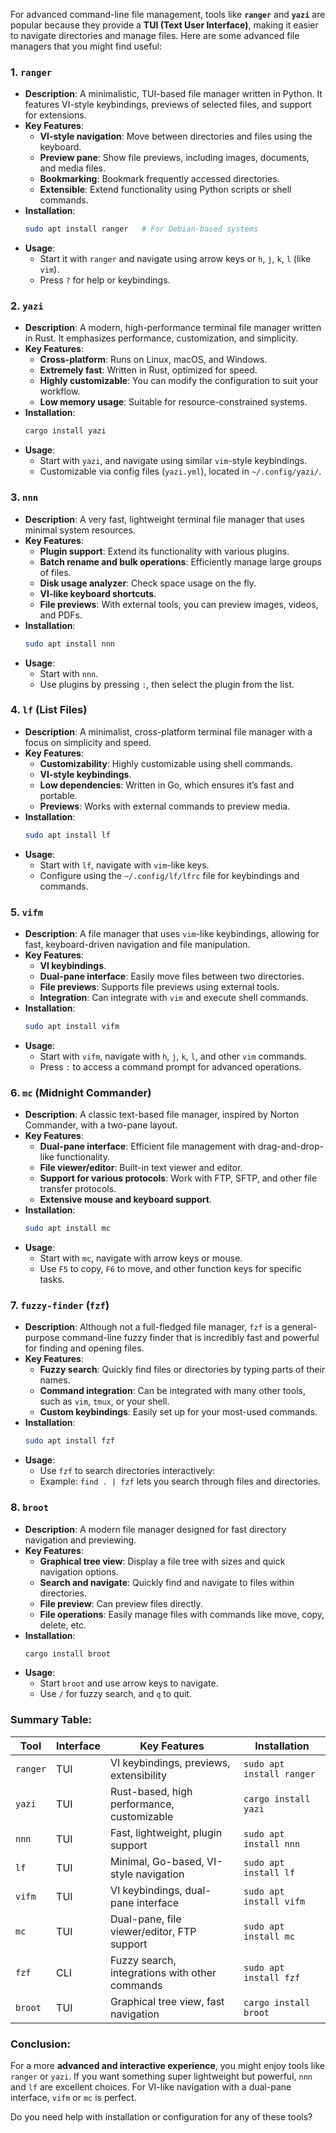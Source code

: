 For advanced command-line file management, tools like **`ranger`** and **`yazi`** are popular because they provide a **TUI (Text User Interface)**, making it easier to navigate directories and manage files. Here are some advanced file managers that you might find useful:

### 1. **`ranger`**
   - **Description**: A minimalistic, TUI-based file manager written in Python. It features VI-style keybindings, previews of selected files, and support for extensions.
   - **Key Features**:
     - **VI-style navigation**: Move between directories and files using the keyboard.
     - **Preview pane**: Show file previews, including images, documents, and media files.
     - **Bookmarking**: Bookmark frequently accessed directories.
     - **Extensible**: Extend functionality using Python scripts or shell commands.
   - **Installation**: 
     ```bash
     sudo apt install ranger   # For Debian-based systems
     ```
   - **Usage**:
     - Start it with `ranger` and navigate using arrow keys or `h`, `j`, `k`, `l` (like `vim`).
     - Press `?` for help or keybindings.

### 2. **`yazi`**
   - **Description**: A modern, high-performance terminal file manager written in Rust. It emphasizes performance, customization, and simplicity.
   - **Key Features**:
     - **Cross-platform**: Runs on Linux, macOS, and Windows.
     - **Extremely fast**: Written in Rust, optimized for speed.
     - **Highly customizable**: You can modify the configuration to suit your workflow.
     - **Low memory usage**: Suitable for resource-constrained systems.
   - **Installation**:
     ```bash
     cargo install yazi
     ```
   - **Usage**:
     - Start with `yazi`, and navigate using similar `vim`-style keybindings.
     - Customizable via config files (`yazi.yml`), located in `~/.config/yazi/`.

### 3. **`nnn`**
   - **Description**: A very fast, lightweight terminal file manager that uses minimal system resources.
   - **Key Features**:
     - **Plugin support**: Extend its functionality with various plugins.
     - **Batch rename and bulk operations**: Efficiently manage large groups of files.
     - **Disk usage analyzer**: Check space usage on the fly.
     - **VI-like keyboard shortcuts**.
     - **File previews**: With external tools, you can preview images, videos, and PDFs.
   - **Installation**:
     ```bash
     sudo apt install nnn
     ```
   - **Usage**:
     - Start with `nnn`.
     - Use plugins by pressing `:`, then select the plugin from the list.

### 4. **`lf`** (List Files)
   - **Description**: A minimalist, cross-platform terminal file manager with a focus on simplicity and speed.
   - **Key Features**:
     - **Customizability**: Highly customizable using shell commands.
     - **VI-style keybindings**.
     - **Low dependencies**: Written in Go, which ensures it’s fast and portable.
     - **Previews**: Works with external commands to preview media.
   - **Installation**:
     ```bash
     sudo apt install lf
     ```
   - **Usage**:
     - Start with `lf`, navigate with `vim`-like keys.
     - Configure using the `~/.config/lf/lfrc` file for keybindings and commands.

### 5. **`vifm`**
   - **Description**: A file manager that uses `vim`-like keybindings, allowing for fast, keyboard-driven navigation and file manipulation.
   - **Key Features**:
     - **VI keybindings**.
     - **Dual-pane interface**: Easily move files between two directories.
     - **File previews**: Supports file previews using external tools.
     - **Integration**: Can integrate with `vim` and execute shell commands.
   - **Installation**:
     ```bash
     sudo apt install vifm
     ```
   - **Usage**:
     - Start with `vifm`, navigate with `h`, `j`, `k`, `l`, and other `vim` commands.
     - Press `:` to access a command prompt for advanced operations.

### 6. **`mc` (Midnight Commander)**
   - **Description**: A classic text-based file manager, inspired by Norton Commander, with a two-pane layout.
   - **Key Features**:
     - **Dual-pane interface**: Efficient file management with drag-and-drop-like functionality.
     - **File viewer/editor**: Built-in text viewer and editor.
     - **Support for various protocols**: Work with FTP, SFTP, and other file transfer protocols.
     - **Extensive mouse and keyboard support**.
   - **Installation**:
     ```bash
     sudo apt install mc
     ```
   - **Usage**:
     - Start with `mc`, navigate with arrow keys or mouse.
     - Use `F5` to copy, `F6` to move, and other function keys for specific tasks.

### 7. **`fuzzy-finder` (`fzf`)**
   - **Description**: Although not a full-fledged file manager, `fzf` is a general-purpose command-line fuzzy finder that is incredibly fast and powerful for finding and opening files.
   - **Key Features**:
     - **Fuzzy search**: Quickly find files or directories by typing parts of their names.
     - **Command integration**: Can be integrated with many other tools, such as `vim`, `tmux`, or your shell.
     - **Custom keybindings**: Easily set up for your most-used commands.
   - **Installation**:
     ```bash
     sudo apt install fzf
     ```
   - **Usage**:
     - Use `fzf` to search directories interactively: 
     - Example: `find . | fzf` lets you search through files and directories.

### 8. **`broot`**
   - **Description**: A modern file manager designed for fast directory navigation and previewing.
   - **Key Features**:
     - **Graphical tree view**: Display a file tree with sizes and quick navigation options.
     - **Search and navigate**: Quickly find and navigate to files within directories.
     - **File preview**: Can preview files directly.
     - **File operations**: Easily manage files with commands like move, copy, delete, etc.
   - **Installation**:
     ```bash
     cargo install broot
     ```
   - **Usage**:
     - Start `broot` and use arrow keys to navigate.
     - Use `/` for fuzzy search, and `q` to quit.

### Summary Table:

| Tool        | Interface | Key Features                                    | Installation |
|-------------|-----------|-------------------------------------------------|--------------|
| `ranger`    | TUI       | VI keybindings, previews, extensibility         | `sudo apt install ranger` |
| `yazi`      | TUI       | Rust-based, high performance, customizable      | `cargo install yazi` |
| `nnn`       | TUI       | Fast, lightweight, plugin support               | `sudo apt install nnn` |
| `lf`        | TUI       | Minimal, Go-based, VI-style navigation          | `sudo apt install lf` |
| `vifm`      | TUI       | VI keybindings, dual-pane interface             | `sudo apt install vifm` |
| `mc`        | TUI       | Dual-pane, file viewer/editor, FTP support      | `sudo apt install mc` |
| `fzf`       | CLI       | Fuzzy search, integrations with other commands  | `sudo apt install fzf` |
| `broot`     | TUI       | Graphical tree view, fast navigation            | `cargo install broot` |

### Conclusion:
For a more **advanced and interactive experience**, you might enjoy tools like `ranger` or `yazi`. If you want something super lightweight but powerful, `nnn` and `lf` are excellent choices. For VI-like navigation with a dual-pane interface, `vifm` or `mc` is perfect.

Do you need help with installation or configuration for any of these tools?
